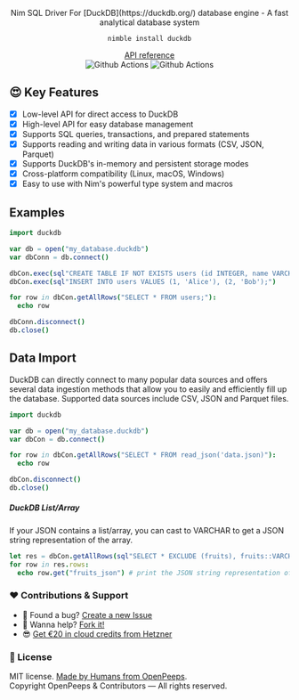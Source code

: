 <p align="center">
  Nim SQL Driver For [DuckDB](https://duckdb.org/) database engine - A fast analytical database system<br>
</p>

<p align="center">
  <code>nimble install duckdb</code>
</p>

<p align="center">
  <a href="https://github.com/">API reference</a><br>
  <img src="https://github.com/openpeeps/pistachio/workflows/test/badge.svg" alt="Github Actions">  <img src="https://github.com/openpeeps/pistachio/workflows/docs/badge.svg" alt="Github Actions">
</p>

## 😍 Key Features
- [x] Low-level API for direct access to DuckDB
- [x] High-level API for easy database management
- [x] Supports SQL queries, transactions, and prepared statements
- [x] Supports reading and writing data in various formats (CSV, JSON, Parquet)
- [x] Supports DuckDB's in-memory and persistent storage modes
- [x] Cross-platform compatibility (Linux, macOS, Windows)
- [x] Easy to use with Nim's powerful type system and macros

## Examples
```nim
import duckdb

var db = open("my_database.duckdb")
var dbConn = db.connect()

dbCon.exec(sql"CREATE TABLE IF NOT EXISTS users (id INTEGER, name VARCHAR);")
dbCon.exec(sql"INSERT INTO users VALUES (1, 'Alice'), (2, 'Bob');")

for row in dbCon.getAllRows("SELECT * FROM users;"):
  echo row

dbConn.disconnect()
db.close()
```


## Data Import
DuckDB can directly connect to many popular data sources and offers several data ingestion methods that allow you to easily and efficiently fill up the database. Supported data sources include CSV, JSON and Parquet files.

```nim
import duckdb

var db = open("my_database.duckdb")
var dbCon = db.connect()

for row in dbCon.getAllRows("SELECT * FROM read_json('data.json)"):
  echo row

dbCon.disconnect()
db.close()
```

##### DuckDB List/Array
If your JSON contains a list/array, you can cast to VARCHAR to get a JSON string representation of the array.

```nim
let res = dbCon.getAllRows(sql"SELECT * EXCLUDE (fruits), fruits::VARCHAR as fruits_json FROM read_json('test.json');")
for row in res.rows:
  echo row.get("fruits_json") # print the JSON string representation of the array
```


### ❤ Contributions & Support
- 🐛 Found a bug? [Create a new Issue](/issues)
- 👋 Wanna help? [Fork it!](/fork)
- 😎 [Get €20 in cloud credits from Hetzner](https://hetzner.cloud/?ref=Hm0mYGM9NxZ4)

### 🎩 License
MIT license. [Made by Humans from OpenPeeps](https://github.com/openpeeps).<br>
Copyright OpenPeeps & Contributors &mdash; All rights reserved.
